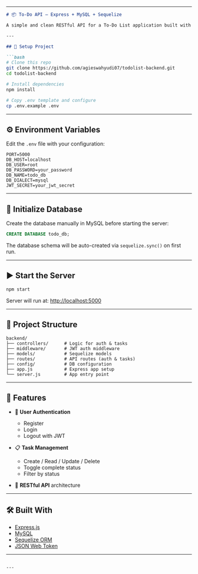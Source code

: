 
---

````md
# 📦 To-Do API – Express + MySQL + Sequelize

A simple and clean RESTful API for a To-Do List application built with **Express.js**, **MySQL**, **Sequelize**, and **JWT** for authentication.

---

## 🚀 Setup Project

```bash
# Clone this repo
git clone https://github.com/agieswahyudi07/todolist-backend.git
cd todolist-backend

# Install dependencies
npm install

# Copy .env template and configure
cp .env.example .env
````

---

## ⚙️ Environment Variables

Edit the `.env` file with your configuration:

```env
PORT=5000
DB_HOST=localhost
DB_USER=root
DB_PASSWORD=your_password
DB_NAME=todo_db
DB_DIALECT=mysql
JWT_SECRET=your_jwt_secret
```

---

## 🧬 Initialize Database

Create the database manually in MySQL before starting the server:

```sql
CREATE DATABASE todo_db;
```

The database schema will be auto-created via `sequelize.sync()` on first run.

---

## ▶️ Start the Server

```bash
npm start
```

Server will run at: [http://localhost:5000](http://localhost:5000)

---

## 📁 Project Structure

```
backend/
├── controllers/      # Logic for auth & tasks
├── middleware/       # JWT auth middleware
├── models/           # Sequelize models
├── routes/           # API routes (auth & tasks)
├── config/           # DB configuration
├── app.js            # Express app setup
└── server.js         # App entry point
```

---

## 🧪 Features

* 🔐 **User Authentication**

  * Register
  * Login
  * Logout with JWT
* 📋 **Task Management**

  * Create / Read / Update / Delete
  * Toggle complete status
  * Filter by status
* 🧾 **RESTful API** architecture

---

## 🛠️ Built With

* [Express.js](https://expressjs.com/)
* [MySQL](https://www.mysql.com/)
* [Sequelize ORM](https://sequelize.org/)
* [JSON Web Token](https://jwt.io/)

---

```

---
```

